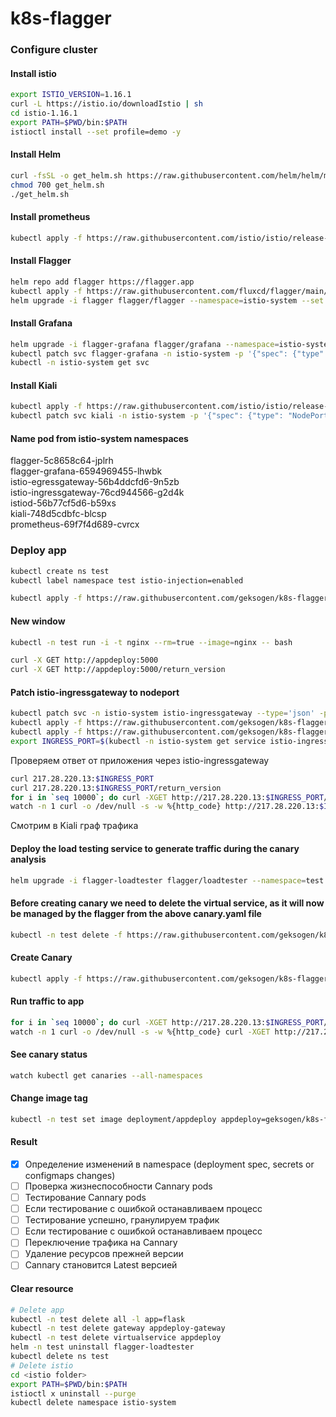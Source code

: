 # k8s-flagger

### Configure cluster
#### Install istio
```BASH
export ISTIO_VERSION=1.16.1
curl -L https://istio.io/downloadIstio | sh
cd istio-1.16.1
export PATH=$PWD/bin:$PATH
istioctl install --set profile=demo -y
```
#### Install Helm
```BASH
curl -fsSL -o get_helm.sh https://raw.githubusercontent.com/helm/helm/main/scripts/get-helm-3
chmod 700 get_helm.sh
./get_helm.sh
```
#### Install prometheus
```BASH
kubectl apply -f https://raw.githubusercontent.com/istio/istio/release-1.10/samples/addons/prometheus.yaml
```

#### Install Flagger
```BASH
helm repo add flagger https://flagger.app
kubectl apply -f https://raw.githubusercontent.com/fluxcd/flagger/main/artifacts/flagger/crd.yaml
helm upgrade -i flagger flagger/flagger --namespace=istio-system --set crd.create=false --set meshProvider=istio --set metricsServer=http://prometheus:9090
```
#### Install Grafana
```BASH
helm upgrade -i flagger-grafana flagger/grafana --namespace=istio-system --set url=http://prometheus.istio-system:9090 --set user=admin --set password=change-me
kubectl patch svc flagger-grafana -n istio-system -p '{"spec": {"type": "NodePort"}}'
kubectl -n istio-system get svc
```
#### Install Kiali
```BASH
kubectl apply -f https://raw.githubusercontent.com/istio/istio/release-1.16/samples/addons/kiali.yaml
kubectl patch svc kiali -n istio-system -p '{"spec": {"type": "NodePort"}}'
```
#### Name pod from istio-system namespaces                                    
flagger-5c8658c64-jplrh                 
flagger-grafana-6594969455-lhwbk        
istio-egressgateway-56b4ddcfd6-9n5zb    
istio-ingressgateway-76cd944566-g2d4k   
istiod-56b77cf5d6-b59xs                 
kiali-748d5cdbfc-blcsp                  
prometheus-69f7f4d689-cvrcx             

### Deploy app
```BASH
kubectl create ns test
kubectl label namespace test istio-injection=enabled
```
```BASH
kubectl apply -f https://raw.githubusercontent.com/geksogen/k8s-flagger/master/k8s_cluster/deployment.yaml
```
#### New window

```BASH
kubectl -n test run -i -t nginx --rm=true --image=nginx -- bash
```
```BASH
curl -X GET http://appdeploy:5000
curl -X GET http://appdeploy:5000/return_version
```
#### Patch istio-ingressgateway to nodeport
```BASH
kubectl patch svc -n istio-system istio-ingressgateway --type='json' -p '[{"op":"replace","path":"/spec/type","value":"NodePort"}]'
kubectl apply -f https://raw.githubusercontent.com/geksogen/k8s-flagger/master/k8s_cluster/gateway.yaml
kubectl apply -f https://raw.githubusercontent.com/geksogen/k8s-flagger/master/k8s_cluster/virtualservice.yaml
export INGRESS_PORT=$(kubectl -n istio-system get service istio-ingressgateway -o jsonpath='{.spec.ports[?(@.name=="http2")].nodePort}') && echo $INGRESS_PORT
```
Проверяем ответ от приложения через istio-ingressgateway
```BASH
curl 217.28.220.13:$INGRESS_PORT
curl 217.28.220.13:$INGRESS_PORT/return_version
for i in `seq 10000`; do curl -XGET http://217.28.220.13:$INGRESS_PORT/return_version;\n; sleep 0.1; done
watch -n 1 curl -o /dev/null -s -w %{http_code} http://217.28.220.13:$INGRESS_PORT/return_version
```
Смотрим в Kiali граф трафика
#### Deploy the load testing service to generate traffic during the canary analysis
```BASH
helm upgrade -i flagger-loadtester flagger/loadtester --namespace=test
```
#### Before creating canary we need to delete the virtual service, as it will now be managed by the flagger from the above canary.yaml file
```BASH
kubectl -n test delete -f https://raw.githubusercontent.com/geksogen/k8s-flagger/master/k8s_cluster/virtualservice.yaml
```

#### Create Canary
```BASH
kubectl apply -f https://raw.githubusercontent.com/geksogen/k8s-flagger/master/k8s_cluster/canary.yaml
```

#### Run traffic to app
```BASH
for i in `seq 10000`; do curl -XGET http://217.28.220.13:$INGRESS_PORT/return_version;\; sleep 0.1; done
watch -n 1 curl -o /dev/null -s -w %{http_code} curl -XGET http://217.28.220.13:$INGRESS_PORT/return_version
```

#### See canary status
```BASH
watch kubectl get canaries --all-namespaces
```

#### Change image tag
```BASH
kubectl -n test set image deployment/appdeploy appdeploy=geksogen/k8s-flagger:47
```

#### Result

- [x] Определение изменений в namespace (deployment spec, secrets or configmaps changes)
- [ ] Проверка жизнеспособности Cannary pods
- [ ] Тестирование Cannary pods
- [ ] Если тестирование с ошибкой останавливаем процесс
- [ ] Тестирование успешно, гранулируем трафик
- [ ] Если тестирование с ошибкой останавливаем процесс
- [ ] Переключение трафика на Cannary 
- [ ] Удаление ресурсов прежней версии
- [ ] Cannary становится Latest версией

#### Clear resource
```BASH
# Delete app
kubectl -n test delete all -l app=flask
kubectl -n test delete gateway appdeploy-gateway
kubectl -n test delete virtualservice appdeploy
helm -n test uninstall flagger-loadtester
kubectl delete ns test
# Delete istio
cd <istio folder>
export PATH=$PWD/bin:$PATH
istioctl x uninstall --purge
kubectl delete namespace istio-system
```
